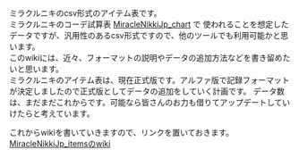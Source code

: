 ミラクルニキのcsv形式のアイテム表です。  
ミラクルニキのコーデ試算表 [MiracleNikkiJp_chart](https://github.com/koala31/MiracleNikkiJp_chart) で
使われることを想定したデータですが、汎用性のあるcsv形式ですので、他のツールでも利用可能かと思います。    
このwikiには、近々、フォーマットの説明やデータの追加方法などを書き留めたいと思います。  
ミラクルニキのアイテム表は、現在正式版です。アルファ版で記録フォーマットが決定しましたので正式版としてデータの追加をしていく計画です。
データ数は、まだまだこれからです。可能なら皆さんのお力も借りてアップデートしていけたらと考えています。

これからwikiを書いていきますので、リンクを置いておきます。  
[MiracleNikkiJp_itemsのwiki](https://github.com/koala31/MiracleNikkiJp_items/wiki)  